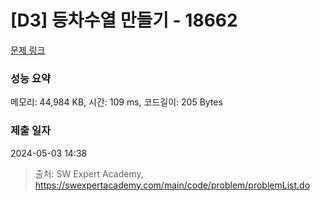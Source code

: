 # [D3] 등차수열 만들기 - 18662 

[문제 링크](https://swexpertacademy.com/main/code/problem/problemDetail.do?contestProbId=AYo-e9EKmGoDFAQI) 

### 성능 요약

메모리: 44,984 KB, 시간: 109 ms, 코드길이: 205 Bytes

### 제출 일자

2024-05-03 14:38



> 출처: SW Expert Academy, https://swexpertacademy.com/main/code/problem/problemList.do